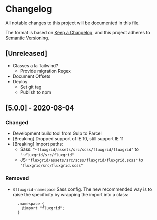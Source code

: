 # Changelog

All notable changes to this project will be documented in this file.

The format is based on [Keep a Changelog](https://keepachangelog.com/en/1.0.0/),
and this project adheres to [Semantic Versioning](https://semver.org/spec/v2.0.0.html).

## [Unreleased]

- Classes a la Tailwind?
  - Provide migration Regex
- Document Offsets
- Deploy
  - Set git tag
  - Publish to npm

## [5.0.0] - 2020-08-04

### Changed

- Development build tool from Gulp to Parcel
- [Breaking] Dropped support of IE 10, still support IE 11
- [Breaking] Import paths:
  - Sass: `"~fluxgrid/assets/src/scss/fluxgrid/fluxgrid"` to `"~fluxgrid/src/fluxgrid"`
  - JS: `"fluxgrid/assets/src/scss/fluxgrid/fluxgrid.scss"` to `"fluxgrid/src/fluxgrid.scss"`

### Removed

- `$fluxgrid-namespace` Sass config. The new recommended way is to raise the specificity by wrapping the import into a class:
  ```
    .namespace {
      @import "fluxgrid";
    }
  ```
